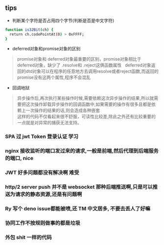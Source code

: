## tips
+ 判断某个字符是否占用四个字节(判断是否是中文字符)

```bash
function is32Bit(ch) {
  return ch.codePointAt(0) > 0xFFFF;
}
```

+ deferred对象和promise对象的区别
> promise对象和 deferred对象最重要的区别，promise对象相比于 deferred对象，缺少了 .resolve和 .reject这俩函数属性  
> deferred对象返回的dtd对象可以在程序的任意地方去调用resolve或者reject函数,而返回的promise没有这两个属性,程序不会混乱

+ 回调地狱
> 异步操作后,再次执行某些操作时候,需要依赖这次异步操作的结果,所以就需要把这次操作卸载异步操作的回调函数中,如果需要的操作有很多且都是依赖上一次操作的结果的话,则会造成各种嵌套  
> 这样的代码不仅看起来很不舒服，可读性比较差,除此之外还有比较重要的一点就是对异常的捕获无法支持。


### SPA 过 jwt Token 登录认证 学习

### nginx 接收监听的端口发过来的请求,一般是前端,然后代理到后端服务的端口, nice

### JWT 好多问题都没有解决啊 难受

### http/2 server push  并不是 websocket 那种后端推送啊,只是可以推送为请求的静态资源,还是有问题啊

### Ry 写个 deno issue都能被喷,还 TM 中文居多, 不要去丢人了好嘛

### 协同工作不按规则做事的都是垃圾

### 外包 shit 一样的代码
